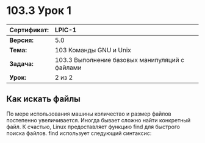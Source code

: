 # 103.3 Урок 1

| **Сертификат:** | LPIC-1                                    |
|:----------------|:------------------------------------------|
| **Версия:**     | 5.0                                       |
| **Тема:**       | 103 Команды GNU и Unix                    |
| **Задача:**     | 103.3 Выполнение базовых манипуляций с файлами |
| **Урок:**       | 2 из 2                                    |


## Как искать файлы

По мере использования машины количество и размер файлов постепенно увеличивается. Иногда бывает сложно найти конкретный файл. К счастью, Linux предоставляет функцию find для быстрого поиска файлов. find использует следующий синтаксис:

